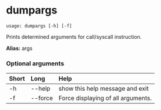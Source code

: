 <!-- THIS PART OF THIS FILE IS AUTOGENERATED. DO NOT MODIFY IT. See scripts/generate-docs.sh -->
# dumpargs

```text
usage: dumpargs [-h] [-f]

```

Prints determined arguments for call/syscall instruction.

**Alias:** args
### Optional arguments

|Short|Long|Help|
| :--- | :--- | :--- |
|-h|--help|show this help message and exit|
|-f|--force|Force displaying of all arguments.|

<!-- END OF AUTOGENERATED PART. Do not modify this line or the line below, they mark the end of the auto-generated part of the file. If you want to extend the documentation in a way which cannot easily be done by adding to the command help description, write below the following line. -->
<!-- ------------\>8---- ----\>8---- ----\>8------------ -->

